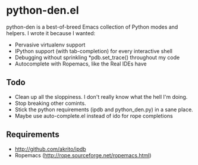 python-den.el
=============

python-den is a best-of-breed Emacs collection of Python modes and helpers. I
wrote it because I wanted:

* Pervasive virtualenv support
* IPython support (with tab-completion) for every interactive shell
* Debugging without sprinkling *pdb.set_trace() throughout my code
* Autocomplete with Ropemacs, like the Real IDEs have

Todo
----

* Clean up all the sloppiness. I don't really know what the hell I'm doing.
* Stop breaking other comints.
* Stick the python requirements (ipdb and python_den.py) in a sane
  place.
* Maybe use auto-complete.el instead of ido for rope completions

Requirements
------------

* http://github.com/akrito/ipdb
* Ropemacs (http://rope.sourceforge.net/ropemacs.html)
